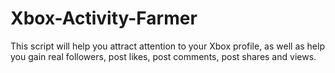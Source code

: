 # Xbox-Activity-Farmer
This script will help you attract attention to your Xbox profile, as well as help you gain real followers, post likes, post comments, post shares and views.
